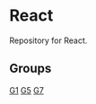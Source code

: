 # React

Repository for React.

## Groups

[G1](G1/README.md)
[G5](G5/README.md)
[G7](G7/README.md)

